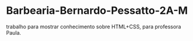 # Barbearia-Bernardo-Pessatto-2A-M
trabalho para mostrar conhecimento sobre HTML+CSS, para professora Paula.
